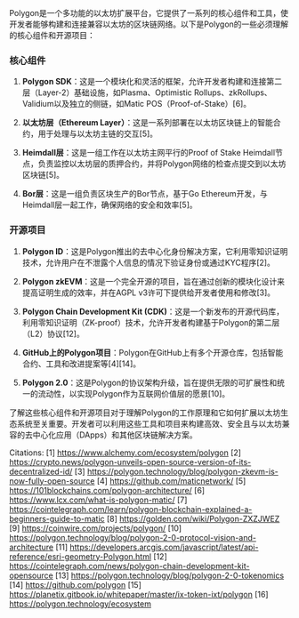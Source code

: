 Polygon是一个多功能的以太坊扩展平台，它提供了一系列的核心组件和工具，使开发者能够构建和连接兼容以太坊的区块链网络。以下是Polygon的一些必须理解的核心组件和开源项目：

### 核心组件

1. **Polygon SDK**：这是一个模块化和灵活的框架，允许开发者构建和连接第二层（Layer-2）基础设施，如Plasma、Optimistic Rollups、zkRollups、Validium以及独立的侧链，如Matic POS（Proof-of-Stake）[6]。

2. **以太坊层（Ethereum Layer）**：这是一系列部署在以太坊区块链上的智能合约，用于处理与以太坊主链的交互[5]。

3. **Heimdall层**：这是一组工作在以太坊主网平行的Proof of Stake Heimdall节点，负责监控以太坊层的质押合约，并将Polygon网络的检查点提交到以太坊区块链[5]。

4. **Bor层**：这是一组负责区块生产的Bor节点，基于Go Ethereum开发，与Heimdall层一起工作，确保网络的安全和效率[5]。

### 开源项目

1. **Polygon ID**：这是Polygon推出的去中心化身份解决方案，它利用零知识证明技术，允许用户在不泄露个人信息的情况下验证身份或通过KYC程序[2]。

2. **Polygon zkEVM**：这是一个完全开源的项目，旨在通过创新的模块化设计来提高证明生成的效率，并在AGPL v3许可下提供给开发者使用和修改[3]。

3. **Polygon Chain Development Kit (CDK)**：这是一个新发布的开源代码库，利用零知识证明（ZK-proof）技术，允许开发者构建基于Polygon的第二层（L2）协议[12]。

4. **GitHub上的Polygon项目**：Polygon在GitHub上有多个开源仓库，包括智能合约、工具和改进提案等[4][14]。

5. **Polygon 2.0**：这是Polygon的协议架构升级，旨在提供无限的可扩展性和统一的流动性，以实现Polygon作为互联网价值层的愿景[10]。

了解这些核心组件和开源项目对于理解Polygon的工作原理和它如何扩展以太坊生态系统至关重要。开发者可以利用这些工具和项目来构建高效、安全且与以太坊兼容的去中心化应用（DApps）和其他区块链解决方案。

Citations:
[1] https://www.alchemy.com/ecosystem/polygon
[2] https://crypto.news/polygon-unveils-open-source-version-of-its-decentralized-id/
[3] https://polygon.technology/blog/polygon-zkevm-is-now-fully-open-source
[4] https://github.com/maticnetwork/
[5] https://101blockchains.com/polygon-architecture/
[6] https://www.lcx.com/what-is-polygon-matic/
[7] https://cointelegraph.com/learn/polygon-blockchain-explained-a-beginners-guide-to-matic
[8] https://golden.com/wiki/Polygon-ZXZJWEZ
[9] https://coinwire.com/projects/polygon/
[10] https://polygon.technology/blog/polygon-2-0-protocol-vision-and-architecture
[11] https://developers.arcgis.com/javascript/latest/api-reference/esri-geometry-Polygon.html
[12] https://cointelegraph.com/news/polygon-chain-development-kit-opensource
[13] https://polygon.technology/blog/polygon-2-0-tokenomics
[14] https://github.com/polygon
[15] https://planetix.gitbook.io/whitepaper/master/ix-token-ixt/polygon
[16] https://polygon.technology/ecosystem